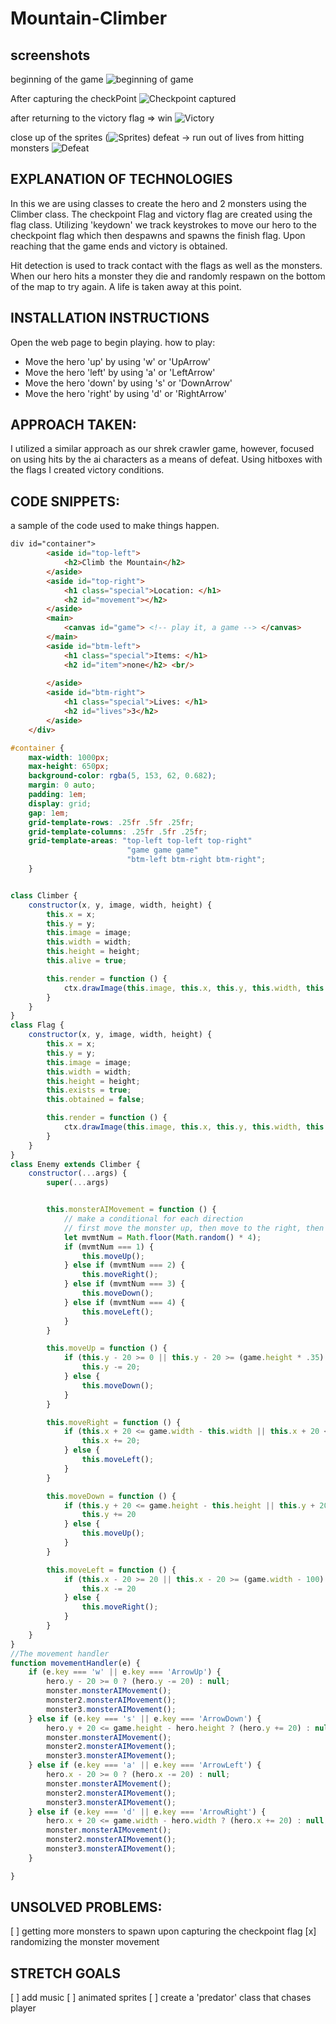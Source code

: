 # Mountain-Climber

## screenshots
beginning of the game
![beginning of game](<img/beginning of game.png>)

After capturing the checkPoint
![Checkpoint captured](<img/flag captured.png>)

after returning to the victory flag => win
![Victory](img/declaration_of_victory.png)

close up of the sprites
(![Sprites](<img/more sprites.png>))
defeat -> run out of lives from hitting monsters
![Defeat](img/defeat.png)

## EXPLANATION OF TECHNOLOGIES
In this we are using classes to create the hero and 2 monsters using the Climber class. The checkpoint Flag and victory flag are created using the flag class. 
Utilizing 'keydown' we track keystrokes to move our hero to the checkpoint flag which then despawns and spawns the finish flag. Upon reaching that the game ends and victory is obtained.

Hit detection is used to track contact with the flags as well as the monsters. When our hero hits a monster they die and randomly respawn on the bottom of the map to try again. A life is taken away at this point.

## INSTALLATION INSTRUCTIONS
Open the web page to begin playing. 
how to play:
* Move the hero 'up' by using 'w' or 'UpArrow'
* Move the hero 'left' by using 'a' or 'LeftArrow'
* Move the hero 'down' by using 's' or 'DownArrow'
* Move the hero 'right' by using 'd' or 'RightArrow'

## APPROACH TAKEN:
I utilized a similar approach as our shrek crawler game, however, focused on using hits by the ai characters as a means of defeat. Using hitboxes with the flags I created victory conditions.

## CODE SNIPPETS: 

a sample of the code used to make things happen.
```html
div id="container">
        <aside id="top-left">
            <h2>Climb the Mountain</h2>
        </aside>
        <aside id="top-right">
            <h1 class="special">Location: </h1>
            <h2 id="movement"></h2>
        </aside>
        <main>
            <canvas id="game"> <!-- play it, a game --> </canvas>
        </main>
        <aside id="btm-left">
            <h1 class="special">Items: </h1>
            <h2 id="item">none</h2> <br/>
            
        </aside>
        <aside id="btm-right">
            <h1 class="special">Lives: </h1>
            <h2 id="lives">3</h2>
        </aside>
    </div>
```


```CSS
#container {
    max-width: 1000px;
    max-height: 650px;
    background-color: rgba(5, 153, 62, 0.682);
    margin: 0 auto;
    padding: 1em;
    display: grid;
    gap: 1em;
    grid-template-rows: .25fr .5fr .25fr;
    grid-template-columns: .25fr .5fr .25fr;
    grid-template-areas: "top-left top-left top-right"
                          "game game game"
                          "btm-left btm-right btm-right";
    }
```

```javascript

class Climber {
    constructor(x, y, image, width, height) {
        this.x = x;
        this.y = y;
        this.image = image;
        this.width = width;
        this.height = height;
        this.alive = true;

        this.render = function () {
            ctx.drawImage(this.image, this.x, this.y, this.width, this.height)
        }
    }
}
class Flag {
    constructor(x, y, image, width, height) {
        this.x = x;
        this.y = y;
        this.image = image;
        this.width = width;
        this.height = height;
        this.exists = true;
        this.obtained = false;

        this.render = function () {
            ctx.drawImage(this.image, this.x, this.y, this.width, this.height)
        }
    }
}
class Enemy extends Climber {
    constructor(...args) {
        super(...args)


        this.monsterAIMovement = function () {
            // make a conditional for each direction
            // first move the monster up, then move to the right, then to the left, the down and repeat
            let mvmtNum = Math.floor(Math.random() * 4);
            if (mvmtNum === 1) {
                this.moveUp();
            } else if (mvmtNum === 2) {
                this.moveRight();
            } else if (mvmtNum === 3) {
                this.moveDown();
            } else if (mvmtNum === 4) {
                this.moveLeft();
            }
        }

        this.moveUp = function () {
            if (this.y - 20 >= 0 || this.y - 20 >= (game.height * .35) - this.height) {
                this.y -= 20;
            } else {
                this.moveDown();
            }
        }

        this.moveRight = function () {
            if (this.x + 20 <= game.width - this.width || this.x + 20 <= (game.width - 100) - this.width) {
                this.x += 20;
            } else {
                this.moveLeft();
            }
        }

        this.moveDown = function () {
            if (this.y + 20 <= game.height - this.height || this.y + 20 <= (game.height * .35) - this.height) {
                this.y += 20
            } else {
                this.moveUp();
            }
        }

        this.moveLeft = function () {
            if (this.x - 20 >= 20 || this.x - 20 >= (game.width - 100) + this.width) {
                this.x -= 20
            } else {
                this.moveRight();
            }
        }
    }
}
//The movement handler
function movementHandler(e) {
    if (e.key === 'w' || e.key === 'ArrowUp') {
        hero.y - 20 >= 0 ? (hero.y -= 20) : null;
        monster.monsterAIMovement();
        monster2.monsterAIMovement();
        monster3.monsterAIMovement();
    } else if (e.key === 's' || e.key === 'ArrowDown') {
        hero.y + 20 <= game.height - hero.height ? (hero.y += 20) : null;
        monster.monsterAIMovement();
        monster2.monsterAIMovement();
        monster3.monsterAIMovement();
    } else if (e.key === 'a' || e.key === 'ArrowLeft') {
        hero.x - 20 >= 0 ? (hero.x -= 20) : null;
        monster.monsterAIMovement();
        monster2.monsterAIMovement();
        monster3.monsterAIMovement();
    } else if (e.key === 'd' || e.key === 'ArrowRight') {
        hero.x + 20 <= game.width - hero.width ? (hero.x += 20) : null;
        monster.monsterAIMovement();
        monster2.monsterAIMovement();
        monster3.monsterAIMovement();
    }

}
``` 

## UNSOLVED PROBLEMS:
[ ] getting more monsters to spawn upon capturing the checkpoint flag 
[x] randomizing the monster movement


## STRETCH GOALS
[ ] add music
[ ] animated sprites
[ ] create a 'predator' class that chases player